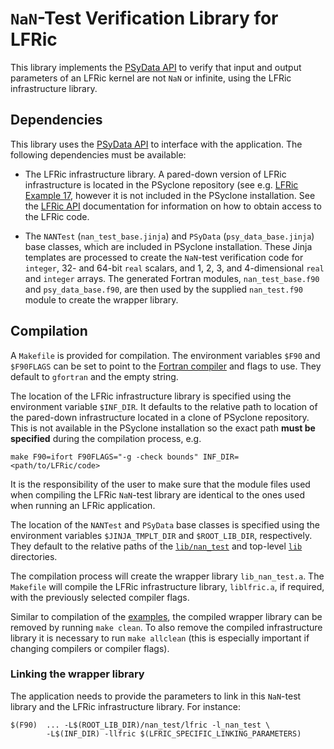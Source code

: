 <!--
## Licence

-------------------------------------------------------------------------------

BSD 3-Clause License

Copyright (c) 2020-2021, Science and Technology Facilities Council.
All rights reserved.

Redistribution and use in source and binary forms, with or without
modification, are permitted provided that the following conditions are met:

* Redistributions of source code must retain the above copyright notice, this
  list of conditions and the following disclaimer.

* Redistributions in binary form must reproduce the above copyright notice,
  this list of conditions and the following disclaimer in the documentation
  and/or other materials provided with the distribution.

* Neither the name of the copyright holder nor the names of its
  contributors may be used to endorse or promote products derived from
  this software without specific prior written permission.

THIS SOFTWARE IS PROVIDED BY THE COPYRIGHT HOLDERS AND CONTRIBUTORS
"AS IS" AND ANY EXPRESS OR IMPLIED WARRANTIES, INCLUDING, BUT NOT
LIMITED TO, THE IMPLIED WARRANTIES OF MERCHANTABILITY AND FITNESS
FOR A PARTICULAR PURPOSE ARE DISCLAIMED. IN NO EVENT SHALL THE
COPYRIGHT HOLDER OR CONTRIBUTORS BE LIABLE FOR ANY DIRECT, INDIRECT,
INCIDENTAL, SPECIAL, EXEMPLARY, OR CONSEQUENTIAL DAMAGES (INCLUDING,
BUT NOT LIMITED TO, PROCUREMENT OF SUBSTITUTE GOODS OR SERVICES;
LOSS OF USE, DATA, OR PROFITS; OR BUSINESS INTERRUPTION) HOWEVER
CAUSED AND ON ANY THEORY OF LIABILITY, WHETHER IN CONTRACT, STRICT
LIABILITY, OR TORT (INCLUDING NEGLIGENCE OR OTHERWISE) ARISING IN
ANY WAY OUT OF THE USE OF THIS SOFTWARE, EVEN IF ADVISED OF THE
POSSIBILITY OF SUCH DAMAGE.

-------------------------------------------------------------------------------
Authors: J. Henrichs, Bureau of Meteorology,
         I. Kavcic, Met Office
-->

# ``NaN``-Test Verification Library for LFRic

This library implements the [PSyData API](
https://psyclone.readthedocs.io/en/latest/psy_data.html#nan-test)
to verify that input and output parameters of an LFRic kernel are not ``NaN``
or infinite, using the LFRic infrastructure library.

## Dependencies

This library uses the [PSyData API](
https://psyclone.readthedocs.io/en/stable/psy_data.html) to interface with
the application. The following dependencies must be available:

- The LFRic infrastructure library. A pared-down version of LFRic
  infrastructure is located in the PSyclone repository (see e.g.
  [LFRic Example 17](
  https://github.com/stfc/PSyclone/tree/master/examples/lfric/eg17), however
  it is not included in the PSyclone installation. See the [LFRic API](
  https://psyclone.readthedocs.io/en/stable/dynamo0p3.html) documentation
  for information on how to obtain access to the LFRic code.

- The ``NANTest`` (``nan_test_base.jinja``) and ``PSyData``
  (``psy_data_base.jinja``) base classes, which are included in PSyclone
  installation. These Jinja templates are processed to create the
  ``NaN``-test verification code for ``integer``, 32- and 64-bit ``real``
  scalars, and 1, 2, 3, and 4-dimensional ``real`` and ``integer`` arrays.
  The generated Fortran modules, ``nan_test_base.f90`` and
  ``psy_data_base.f90``, are then used by the supplied ``nan_test.f90``
  module to create the wrapper library.

## Compilation

A ``Makefile`` is provided for compilation. The environment variables
``$F90`` and ``$F90FLAGS`` can be set to point to the [Fortran compiler](
../../README.md#compilation) and flags to use. They default to ``gfortran``
and the empty string.

The location of the LFRic infrastructure library is specified using
the environment variable ``$INF_DIR``. It defaults to the relative path to
location of the pared-down infrastructure located in a clone of PSyclone
repository. This is not available in the PSyclone installation so the
exact path **must be specified** during the compilation process, e.g.

```shell
make F90=ifort F90FLAGS="-g -check bounds" INF_DIR=<path/to/LFRic/code>
```

It is the responsibility of the user to make sure that the module files
used when compiling the LFRic ``NaN``-test library are identical to the
ones used when running an LFRic application.

The location of the ``NANTest`` and ``PSyData`` base classes is specified
using the environment variables ``$JINJA_TMPLT_DIR`` and ``$ROOT_LIB_DIR``,
respectively. They default to the relative paths of the
[``lib/nan_test``](../) and top-level [``lib``](../../) directories.

The compilation process will create the wrapper library ``lib_nan_test.a``.
The ``Makefile`` will compile the LFRic infrastructure library,
``liblfric.a``, if required, with the previously selected compiler flags.

Similar to compilation of the [examples](
https://psyclone.readthedocs.io/en/latest/examples.html#compilation), the
compiled wrapper library can be removed by running ``make clean``. To also
remove the compiled infrastructure library it is necessary to run
``make allclean`` (this is especially important if changing compilers
or compiler flags).

### Linking the wrapper library

The application needs to provide the parameters to link in this
``NaN``-test library and the LFRic infrastructure library. For instance:

```shell
$(F90)  ... -L$(ROOT_LIB_DIR)/nan_test/lfric -l_nan_test \
        -L$(INF_DIR) -llfric $(LFRIC_SPECIFIC_LINKING_PARAMETERS)
```
